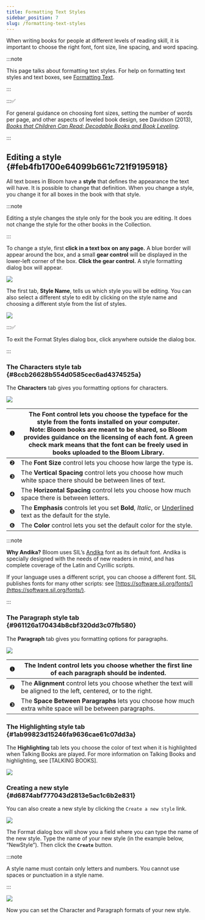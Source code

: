 ```yaml
---
title: Formatting Text Styles
sidebar_position: 7
slug: /formatting-text-styles
---
```




When writing books for people at different levels of reading skill, it is important to choose the right font, font size, line spacing, and word spacing. 


:::note

This page talks about formatting text styles. For help on formatting text styles and text boxes, see [Formatting Text](/formatting-text). 

:::




:::✅

For general guidance on choosing font sizes, setting the number of words per page, and other aspects of leveled book design, see Davidson (2013), [_Books that Children Can Read: Decodable Books and Book Leveling_](https://www.edu-links.org/resources/books-children-can-read).

:::




## Editing a style {#feb4fb1700e64099b661c721f9195918}


All text boxes in Bloom have a **style** that defines the appearance the text will have. It is possible to change that definition. When you change a style, you change it for all boxes in the book with that style. 


:::note

Editing a style changes the style only for the book you are editing. It does not change the style for the other books in the Collection.

:::




To change a style, first **click in a text box on any page.** A blue border will appear around the box, and a small **gear control** will be displayed in the lower-left corner of the box. **Click the gear control.** A style formatting dialog box will appear. 


![](./1268946713.png)


The first tab, **Style Name**, tells us which style you will be editing. You can also select a different style to edit by clicking on the style name and choosing a different style from the list of styles. 


![](./365311563.png)


:::✅

To exit the Format Styles dialog box, click anywhere outside the dialog box. 

:::




### The Characters style tab {#8ccb26628b554d0585cec6ad4374525a}


The **Characters** tab gives you formatting options for characters.  


![](./586929973.png)


| ❶ | The **Font** control lets you choose the typeface for the style from the fonts installed on your computer. <br/>**Note:** Bloom books are meant to be shared, so Bloom provides guidance on the **licensing** of each font. A green check mark means that the font can be freely used in books uploaded to the Bloom Library.  |
| - | ------------------------------------------------------------------------------------------------------------------------------------------------------------------------------------------------------------------------------------------------------------------------------------------------------------------------------ |
| ❷ | The **Font Size** control lets you choose how large the type is.                                                                                                                                                                                                                                                               |
| ❸ | The **Vertical Spacing** control lets you choose how much white space there should be between lines of text.                                                                                                                                                                                                                   |
| ❹ | The **Horizontal Spacing** control lets you choose how much space there is between letters.                                                                                                                                                                                                                                    |
| ❺ | The **Emphasis** controls let you set **Bold**, _Italic_, or <u>Underlined</u> text as the default for the style.                                                                                                                                                                                                              |
| ❻ | The **Color** control lets you set the default color for the style.                                                                                                                                                                                                                                                            |


:::note

**Why Andika?**
Bloom uses SIL’s [Andika](https://software.sil.org/andika/) font as its default font. Andika is specially designed with the needs of new readers in mind, and has complete coverage of the Latin and Cyrillic scripts. 

If your language uses a different script, you can choose a different font. SIL publishes fonts for many other scripts: see [https://software.sil.org/fonts/](https://software.sil.org/fonts/). 

:::




### The Paragraph style tab {#961126a170434b8cbf320dd3c07fb580}


The **Paragraph** tab gives you formatting options for paragraphs. 


![](./1638766008.png)


| ❶ | The **Indent** control lets you choose whether the first line of each paragraph should be indented.                 |
| - | ------------------------------------------------------------------------------------------------------------------- |
| ❷ | The **Alignment** control lets you choose whether the text will be aligned to the left, centered, or to the right.  |
| ❸ | The **Space Between Paragraphs** lets you choose how much extra white space will be between paragraphs.             |


### The Highlighting style tab {#1ab99823d15246fa9636cae61c07dd3a}


The **Highlighting** tab lets you choose the color of text when it is highlighted when Talking Books are played. For more information on Talking Books and highlighting, see [TALKING BOOKS]. 


![](./745550130.png)


### Creating a new style {#d6874abf777043d2813e5ac1c6b2e831}


You can also create a new style by clicking the `Create a new style` link. 


![](./110358023.png)


The Format dialog box will show you a field where you can type the name of the new style. Type the name of your new style (in the example below, “NewStyle”). Then click the **`Create`** button. 


:::note

A style name must contain only letters and numbers. You cannot use spaces or punctuation in a style name. 

:::




![](./1679921871.png)


Now you can set the Character and Paragraph formats of your new style. 

